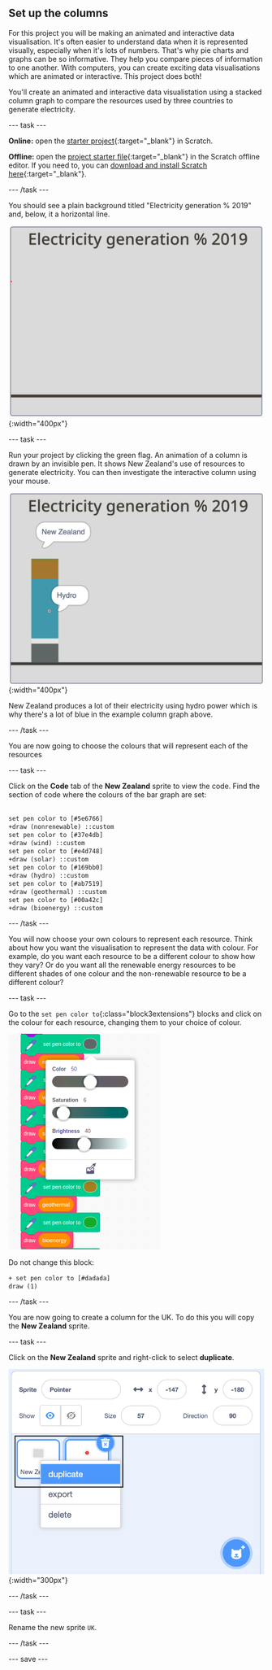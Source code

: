 ## Set up the columns

For this project you will be making an animated and interactive data visualisation. It's often easier to understand data when it is represented visually, especially when it's lots of numbers. That's why pie charts and graphs can be so informative. They help you compare pieces of information to one another. With computers, you can create exciting data visualisations which are animated or interactive. This project does both!

You'll create an animated and interactive data visualistation using a stacked column graph to compare the resources used by three countries to generate electricity.

--- task ---

**Online:** open the [starter project](http://rpf.io/electricity-generation-on){:target="_blank"} in Scratch.

**Offline:** open the [project starter file](http://rpf.io/p/en/serene-scene-go){:target="_blank"} in the Scratch offline editor. If you need to, you can [download and install Scratch here](https://scratch.mit.edu/download){:target="_blank"}.

--- /task ---

You should see a plain background titled "Electricity generation % 2019" and, below, it a horizontal line.

![image of background](images/electricity-starter.png){:width="400px"}

--- task ---

Run your project by clicking the green flag. An animation of a column is drawn by an invisible pen. It shows New Zealand's use of resources to generate electricity. You can then investigate the interactive column using your mouse.

![image of background](images/electricity-starter-green-flag.png){:width="400px"}

New Zealand produces a lot of their electricity using hydro power which is why there's a lot of blue in the example column graph above.

--- /task ---

You are now going to choose the colours that will represent each of the resources

--- task ---

Click on the **Code** tab of the **New Zealand** sprite to view the code. Find the section of code where the colours of the bar graph are set:

```blocks3

set pen color to [#5e6766]
+draw (nonrenewable) ::custom
set pen color to [#37e4db]
+draw (wind) ::custom
set pen color to [#e4d748]
+draw (solar) ::custom
set pen color to [#169bb0]
+draw (hydro) ::custom
set pen color to [#ab7519]
+draw (geothermal) ::custom
set pen color to [#00a42c]
+draw (bioenergy) ::custom

```

--- /task ---

You will now choose your own colours to represent each resource. Think about how you want the visualisation to represent the data with colour. For example, do you want each resource to be a different colour to show how they vary? Or do you want all the renewable energy resources to be different shades of one colour and the non-renewable resource to be a different colour?

--- task ---

Go to the `set pen color to`{:class="block3extensions"} blocks and click on the colour for each resource, changing them to your choice of colour.

![image of how to change pen colour](images/how-to-change-pen-colour.png)

Do not change this block:

```blocks3
+ set pen color to [#dadada]
draw (1)
```

--- /task ---

You are now going to create a column for the UK. To do this you will copy the **New Zealand** sprite.  

--- task ---

Click on the **New Zealand** sprite and right-click to select **duplicate**.

![image of background](images/electricity-copy-sprite.png){:width="300px"}

--- /task ---

--- task ---

Rename the new sprite `UK`.

--- /task ---

--- save ---
